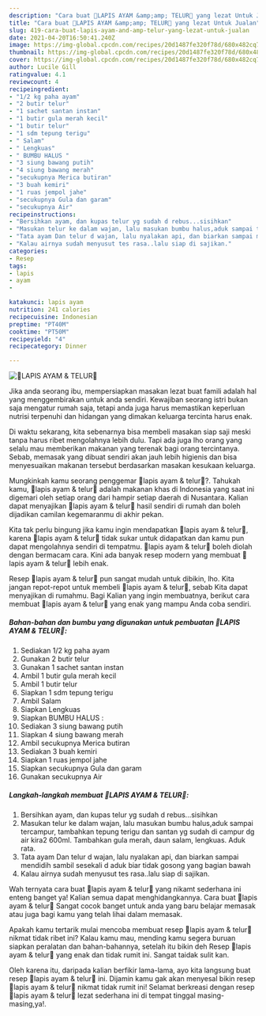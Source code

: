 ```yaml
---
description: "Cara buat 🌺LAPIS AYAM &amp;amp; TELUR🌺 yang lezat Untuk Jualan"
title: "Cara buat 🌺LAPIS AYAM &amp;amp; TELUR🌺 yang lezat Untuk Jualan"
slug: 419-cara-buat-lapis-ayam-and-amp-telur-yang-lezat-untuk-jualan
date: 2021-04-20T16:50:41.240Z
image: https://img-global.cpcdn.com/recipes/20d1487fe320f78d/680x482cq70/🌺lapis-ayam-telur🌺-foto-resep-utama.jpg
thumbnail: https://img-global.cpcdn.com/recipes/20d1487fe320f78d/680x482cq70/🌺lapis-ayam-telur🌺-foto-resep-utama.jpg
cover: https://img-global.cpcdn.com/recipes/20d1487fe320f78d/680x482cq70/🌺lapis-ayam-telur🌺-foto-resep-utama.jpg
author: Lucile Gill
ratingvalue: 4.1
reviewcount: 4
recipeingredient:
- "1/2 kg paha ayam"
- "2 butir telur"
- "1 sachet santan instan"
- "1 butir gula merah kecil"
- "1 butir telur"
- "1 sdm tepung terigu"
- " Salam"
- " Lengkuas"
- " BUMBU HALUS "
- "3 siung bawang putih"
- "4 siung bawang merah"
- "secukupnya Merica butiran"
- "3 buah kemiri"
- "1 ruas jempol jahe"
- "secukupnya Gula dan garam"
- "secukupnya Air"
recipeinstructions:
- "Bersihkan ayam, dan kupas telur yg sudah d rebus...sisihkan"
- "Masukan telur ke dalam wajan, lalu masukan bumbu halus,aduk sampai tercampur, tambahkan tepung terigu dan santan yg sudah di campur dg air kira2 600ml. Tambahkan gula merah, daun salam, lengkuas. Aduk rata."
- "Tata ayam Dan telur d wajan, lalu nyalakan api, dan biarkan sampai mendidih sambil sesekali d aduk biar tidak gosong yang bagian bawah"
- "Kalau airnya sudah menyusut tes rasa..lalu siap di sajikan."
categories:
- Resep
tags:
- lapis
- ayam
- 

katakunci: lapis ayam  
nutrition: 241 calories
recipecuisine: Indonesian
preptime: "PT40M"
cooktime: "PT50M"
recipeyield: "4"
recipecategory: Dinner

---
```



![🌺LAPIS AYAM &amp; TELUR🌺](https://img-global.cpcdn.com/recipes/20d1487fe320f78d/680x482cq70/🌺lapis-ayam-telur🌺-foto-resep-utama.jpg)

Jika anda seorang ibu, mempersiapkan masakan lezat buat famili adalah hal yang menggembirakan untuk anda sendiri. Kewajiban seorang istri bukan saja mengatur rumah saja, tetapi anda juga harus memastikan keperluan nutrisi terpenuhi dan hidangan yang dimakan keluarga tercinta harus enak.

Di waktu  sekarang, kita sebenarnya bisa membeli masakan siap saji meski tanpa harus ribet mengolahnya lebih dulu. Tapi ada juga lho orang yang selalu mau memberikan makanan yang terenak bagi orang tercintanya. Sebab, memasak yang dibuat sendiri akan jauh lebih higienis dan bisa menyesuaikan makanan tersebut berdasarkan masakan kesukaan keluarga. 



Mungkinkah kamu seorang penggemar 🌺lapis ayam &amp; telur🌺?. Tahukah kamu, 🌺lapis ayam &amp; telur🌺 adalah makanan khas di Indonesia yang saat ini digemari oleh setiap orang dari hampir setiap daerah di Nusantara. Kalian dapat menyajikan 🌺lapis ayam &amp; telur🌺 hasil sendiri di rumah dan boleh dijadikan camilan kegemaranmu di akhir pekan.

Kita tak perlu bingung jika kamu ingin mendapatkan 🌺lapis ayam &amp; telur🌺, karena 🌺lapis ayam &amp; telur🌺 tidak sukar untuk didapatkan dan kamu pun dapat mengolahnya sendiri di tempatmu. 🌺lapis ayam &amp; telur🌺 boleh diolah dengan bermacam cara. Kini ada banyak resep modern yang membuat 🌺lapis ayam &amp; telur🌺 lebih enak.

Resep 🌺lapis ayam &amp; telur🌺 pun sangat mudah untuk dibikin, lho. Kita jangan repot-repot untuk membeli 🌺lapis ayam &amp; telur🌺, sebab Kita dapat menyajikan di rumahmu. Bagi Kalian yang ingin membuatnya, berikut cara membuat 🌺lapis ayam &amp; telur🌺 yang enak yang mampu Anda coba sendiri.

<!--inarticleads1-->

##### Bahan-bahan dan bumbu yang digunakan untuk pembuatan 🌺LAPIS AYAM &amp; TELUR🌺:

1. Sediakan 1/2 kg paha ayam
1. Gunakan 2 butir telur
1. Gunakan 1 sachet santan instan
1. Ambil 1 butir gula merah kecil
1. Ambil 1 butir telur
1. Siapkan 1 sdm tepung terigu
1. Ambil  Salam
1. Siapkan  Lengkuas
1. Siapkan  BUMBU HALUS :
1. Sediakan 3 siung bawang putih
1. Siapkan 4 siung bawang merah
1. Ambil secukupnya Merica butiran
1. Sediakan 3 buah kemiri
1. Siapkan 1 ruas jempol jahe
1. Siapkan secukupnya Gula dan garam
1. Gunakan secukupnya Air




<!--inarticleads2-->

##### Langkah-langkah membuat 🌺LAPIS AYAM &amp; TELUR🌺:

1. Bersihkan ayam, dan kupas telur yg sudah d rebus...sisihkan
1. Masukan telur ke dalam wajan, lalu masukan bumbu halus,aduk sampai tercampur, tambahkan tepung terigu dan santan yg sudah di campur dg air kira2 600ml. Tambahkan gula merah, daun salam, lengkuas. Aduk rata.
1. Tata ayam Dan telur d wajan, lalu nyalakan api, dan biarkan sampai mendidih sambil sesekali d aduk biar tidak gosong yang bagian bawah
1. Kalau airnya sudah menyusut tes rasa..lalu siap di sajikan.




Wah ternyata cara buat 🌺lapis ayam &amp; telur🌺 yang nikamt sederhana ini enteng banget ya! Kalian semua dapat menghidangkannya. Cara buat 🌺lapis ayam &amp; telur🌺 Sangat cocok banget untuk anda yang baru belajar memasak atau juga bagi kamu yang telah lihai dalam memasak.

Apakah kamu tertarik mulai mencoba membuat resep 🌺lapis ayam &amp; telur🌺 nikmat tidak ribet ini? Kalau kamu mau, mending kamu segera buruan siapkan peralatan dan bahan-bahannya, setelah itu bikin deh Resep 🌺lapis ayam &amp; telur🌺 yang enak dan tidak rumit ini. Sangat taidak sulit kan. 

Oleh karena itu, daripada kalian berfikir lama-lama, ayo kita langsung buat resep 🌺lapis ayam &amp; telur🌺 ini. Dijamin kamu gak akan menyesal bikin resep 🌺lapis ayam &amp; telur🌺 nikmat tidak rumit ini! Selamat berkreasi dengan resep 🌺lapis ayam &amp; telur🌺 lezat sederhana ini di tempat tinggal masing-masing,ya!.

